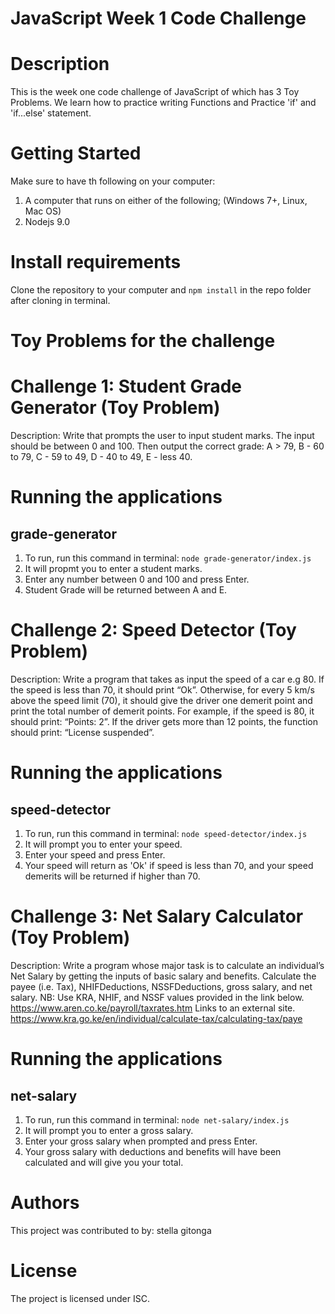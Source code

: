  # JavaScript Week 1 Code Challenge
# Description
This is the week one code challenge of JavaScript of which has 3 Toy Problems.
We learn how to practice writing Functions and Practice 'if' and 'if...else' statement.
# Getting Started
Make sure to have th following on your computer:
1. A computer that runs on either of the following; (Windows 7+, Linux, Mac OS)
2. Nodejs 9.0
# Install requirements
Clone the repository to your computer and `npm install` in the repo folder after cloning in terminal.
# Toy Problems for the challenge
# Challenge 1: Student Grade Generator (Toy Problem)
Description: Write that prompts the user to input student marks. The input should be between 0 and 100. Then output the correct grade:
A > 79, B - 60 to 79, C -  59 to 49, D - 40 to 49, E - less 40.
# Running the applications
## grade-generator
1. To run, run this command in terminal:
`node grade-generator/index.js`
2. It will propmt you to enter a student marks.
3. Enter any number between 0 and 100 and press Enter.
4. Student Grade will be returned between A and E.
# Challenge 2: Speed Detector (Toy Problem)
Description: Write a program that takes as input the speed of a car e.g 80. If the speed is less than 70, it should print “Ok”. Otherwise, for every 5 km/s above the speed limit (70), it should give the driver one demerit point and print the total number of demerit points.
For example, if the speed is 80, it should print: “Points: 2”. If the driver gets more than 12 points, the function should print: “License suspended”.
# Running the applications
## speed-detector
1. To run, run this command in terminal:
`node speed-detector/index.js`
2. It will prompt you to enter your speed.
3. Enter your speed and press Enter.
4. Your speed will return as 'Ok' if speed is less than 70, and your speed demerits will be returned if higher than 70.
# Challenge 3: Net Salary Calculator (Toy Problem)
Description: Write a program whose major task is to calculate an individual’s Net Salary by getting the inputs of basic salary and benefits. Calculate the payee (i.e. Tax), NHIFDeductions, NSSFDeductions, gross salary, and net salary.
NB: Use KRA, NHIF, and NSSF values provided in the link below.
https://www.aren.co.ke/payroll/taxrates.htm Links to an external site.
https://www.kra.go.ke/en/individual/calculate-tax/calculating-tax/paye
# Running the applications
## net-salary
1. To run, run this command in terminal:
`node net-salary/index.js`
2. It will prompt you to enter a gross salary.
3. Enter your gross salary when prompted and press Enter.
4. Your gross salary with deductions and benefits will have been calculated and will give you your total.
# Authors
This project was contributed to by:
stella gitonga
# License
The project is licensed under ISC.                                                                                                                                                                                                                                                                                     


